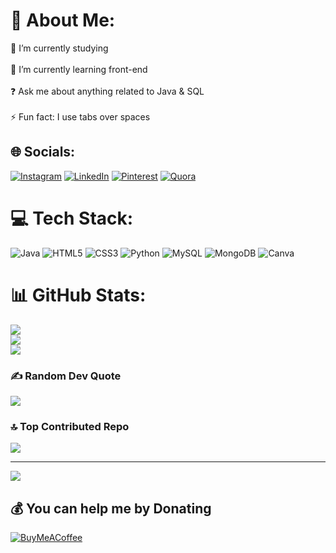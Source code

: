 # 💫 About Me:
🔭 I’m currently studying<br><br>🌱 I’m currently learning front-end<br><br>❓ Ask me about anything related to Java & SQL<br><br>⚡ Fun fact: I use tabs over spaces


## 🌐 Socials:
[![Instagram](https://img.shields.io/badge/Instagram-%23E4405F.svg?logo=Instagram&logoColor=white)](https://instagram.com/https://www.instagram.com/_ram_d_smart__) [![LinkedIn](https://img.shields.io/badge/LinkedIn-%230077B5.svg?logo=linkedin&logoColor=white)](https://linkedin.com/in/https://www.linkedin.com/in/gokul-ram-m-4b322317a/) [![Pinterest](https://img.shields.io/badge/Pinterest-%23E60023.svg?logo=Pinterest&logoColor=white)](https://pinterest.com/https://www.pinterest.ph/gokulram820/) [![Quora](https://img.shields.io/badge/Quora-%23B92B27.svg?logo=Quora&logoColor=white)](https://quora.com/profile/https://www.quora.com/profile/G%C3%B8k%C3%BCl-R%C3%A3m) 

# 💻 Tech Stack:
![Java](https://img.shields.io/badge/java-%23ED8B00.svg?style=flat&logo=java&logoColor=white) ![HTML5](https://img.shields.io/badge/html5-%23E34F26.svg?style=flat&logo=html5&logoColor=white) ![CSS3](https://img.shields.io/badge/css3-%231572B6.svg?style=flat&logo=css3&logoColor=white) ![Python](https://img.shields.io/badge/python-3670A0?style=flat&logo=python&logoColor=ffdd54) ![MySQL](https://img.shields.io/badge/mysql-%2300f.svg?style=flat&logo=mysql&logoColor=white) ![MongoDB](https://img.shields.io/badge/MongoDB-%234ea94b.svg?style=flat&logo=mongodb&logoColor=white) ![Canva](https://img.shields.io/badge/Canva-%2300C4CC.svg?style=flat&logo=Canva&logoColor=white)
# 📊 GitHub Stats:
![](https://github-readme-stats.vercel.app/api?username=GokulRamMani&theme=dark&hide_border=false&include_all_commits=false&count_private=false)<br/>
![](https://github-readme-streak-stats.herokuapp.com/?user=GokulRamMani&theme=dark&hide_border=false)<br/>
![](https://github-readme-stats.vercel.app/api/top-langs/?username=GokulRamMani&theme=dark&hide_border=false&include_all_commits=false&count_private=false&layout=compact)

### ✍️ Random Dev Quote
![](https://quotes-github-readme.vercel.app/api?type=horizontal&theme=dark)

### 🔝 Top Contributed Repo
![](https://github-contributor-stats.vercel.app/api?username=GokulRamMani&limit=5&theme=dark&combine_all_yearly_contributions=true)

---
[![](https://visitcount.itsvg.in/api?id=GokulRamMani&icon=0&color=1)](https://visitcount.itsvg.in)

  ## 💰 You can help me by Donating
  [![BuyMeACoffee](https://img.shields.io/badge/Buy%20Me%20a%20Coffee-ffdd00?style=for-the-badge&logo=buy-me-a-coffee&logoColor=black)](https://buymeacoffee.com/https://www.buymeacoffee.com/gokulram829) 

  
<!-- Proudly created with GPRM ( https://gprm.itsvg.in ) -->